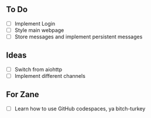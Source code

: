 
## To Do
- [ ] Implement Login
- [ ] Style main webpage
- [ ] Store messages and implement persistent messages

## Ideas
- [ ] Switch from aiohttp 
- [ ] Implement different channels

## For Zane
- [ ] Learn how to use GitHub codespaces, ya bitch-turkey
